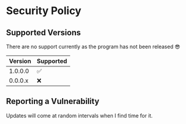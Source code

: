 # Security Policy

## Supported Versions
There are no support currently as the program has not been released 😎

|  Version  | Supported          |
| --------- | ------------------ |
| 1.0.0.0   | :white_check_mark: |
| 0.0.0.x   | :x:                |

## Reporting a Vulnerability
Updates will come at random intervals when I find time for it.
